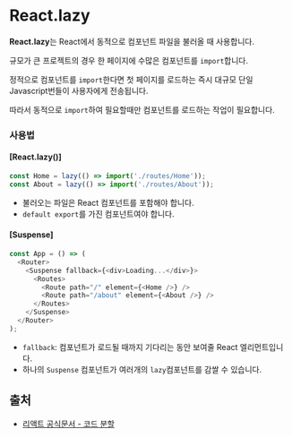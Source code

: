 # React.lazy
**React.lazy**는 React에서 동적으로 컴포넌트 파일을 불러올 때 사용합니다.

규모가 큰 프로젝트의 경우 한 페이지에 수많은 컴포넌트를 `import`합니다.

정적으로 컴포넌트를 `import`한다면 첫 페이지를 로드하는 즉시 대규모 단일 Javascript번들이 사용자에게 전송됩니다.

따라서 동적으로 `import`하여 필요할때만 컴포넌트를 로드하는 작업이 필요합니다.

### 사용법
#### [React.lazy()]
```js
const Home = lazy(() => import('./routes/Home'));
const About = lazy(() => import('./routes/About'));
```
* 불러오는 파일은 React 컴포넌트를 포함해야 합니다.
* `default export`를 가진 컴포넌트여야 합니다.

#### [Suspense]
```js
const App = () => (
  <Router>
    <Suspense fallback={<div>Loading...</div>}>
      <Routes>
        <Route path="/" element={<Home />} />
        <Route path="/about" element={<About />} />
      </Routes>
    </Suspense>
  </Router>
);
```
* `fallback`: 컴포넌트가 로드될 때까지 기다리는 동안 보여줄 React 엘리먼트입니다.
* 하나의 `Suspense` 컴포넌트가 여러개의 `lazy`컴포넌트를 감쌀 수 있습니다.

## 출처
* [리액트 공식문서 - 코드 분할](https://ko.reactjs.org/docs/code-splitting.html)